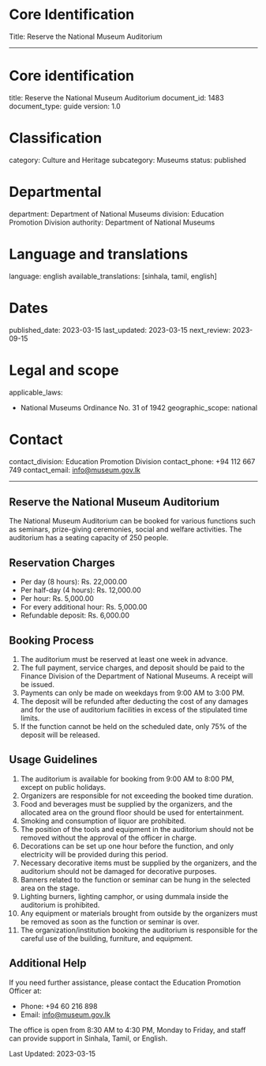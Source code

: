 # Core Identification
Title: Reserve the National Museum Auditorium

---
# Core identification
title: Reserve the National Museum Auditorium
document_id: 1483
document_type: guide
version: 1.0

# Classification
category: Culture and Heritage
subcategory: Museums
status: published

# Departmental
department: Department of National Museums
division: Education Promotion Division
authority: Department of National Museums

# Language and translations
language: english
available_translations: [sinhala, tamil, english]

# Dates
published_date: 2023-03-15
last_updated: 2023-03-15
next_review: 2023-09-15

# Legal and scope
applicable_laws:
 - National Museums Ordinance No. 31 of 1942
geographic_scope: national

# Contact
contact_division: Education Promotion Division
contact_phone: +94 112 667 749
contact_email: info@museum.gov.lk

---

## Reserve the National Museum Auditorium

The National Museum Auditorium can be booked for various functions such as seminars, prize-giving ceremonies, social and welfare activities. The auditorium has a seating capacity of 250 people.

## Reservation Charges

- Per day (8 hours): Rs. 22,000.00
- Per half-day (4 hours): Rs. 12,000.00
- Per hour: Rs. 5,000.00
- For every additional hour: Rs. 5,000.00
- Refundable deposit: Rs. 6,000.00

## Booking Process

1. The auditorium must be reserved at least one week in advance.
2. The full payment, service charges, and deposit should be paid to the Finance Division of the Department of National Museums. A receipt will be issued.
3. Payments can only be made on weekdays from 9:00 AM to 3:00 PM.
4. The deposit will be refunded after deducting the cost of any damages and for the use of auditorium facilities in excess of the stipulated time limits.
5. If the function cannot be held on the scheduled date, only 75% of the deposit will be released.

## Usage Guidelines

1. The auditorium is available for booking from 9:00 AM to 8:00 PM, except on public holidays.
2. Organizers are responsible for not exceeding the booked time duration.
3. Food and beverages must be supplied by the organizers, and the allocated area on the ground floor should be used for entertainment.
4. Smoking and consumption of liquor are prohibited.
5. The position of the tools and equipment in the auditorium should not be removed without the approval of the officer in charge.
6. Decorations can be set up one hour before the function, and only electricity will be provided during this period.
7. Necessary decorative items must be supplied by the organizers, and the auditorium should not be damaged for decorative purposes.
8. Banners related to the function or seminar can be hung in the selected area on the stage.
9. Lighting burners, lighting camphor, or using dummala inside the auditorium is prohibited.
10. Any equipment or materials brought from outside by the organizers must be removed as soon as the function or seminar is over.
11. The organization/institution booking the auditorium is responsible for the careful use of the building, furniture, and equipment.

## Additional Help

If you need further assistance, please contact the Education Promotion Officer at:

- Phone: +94 60 216 898
- Email: info@museum.gov.lk

The office is open from 8:30 AM to 4:30 PM, Monday to Friday, and staff can provide support in Sinhala, Tamil, or English.

Last Updated: 2023-03-15